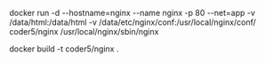docker run -d  --hostname=nginx --name nginx -p 80 --net=app  -v /data/html:/data/html -v  /data/etc/nginx/conf:/usr/local/nginx/conf/  coder5/nginx /usr/local/nginx/sbin/nginx





docker build -t coder5/nginx .
